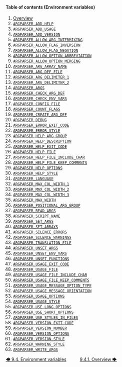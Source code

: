<!--
###############################################################################
#                                                                             #
# Copyright 2025 Simon Brandt                                                 #
#                                                                             #
# Licensed under the Apache License, Version 2.0 (the "License");             #
# you may not use this file except in compliance with the License.            #
# You may obtain a copy of the License at                                     #
#                                                                             #
#     http://www.apache.org/licenses/LICENSE-2.0                              #
#                                                                             #
# Unless required by applicable law or agreed to in writing, software         #
# distributed under the License is distributed on an "AS IS" BASIS,           #
# WITHOUT WARRANTIES OR CONDITIONS OF ANY KIND, either express or implied.    #
# See the License for the specific language governing permissions and         #
# limitations under the License.                                              #
#                                                                             #
###############################################################################
-->

<!-- <toc title="Table of contents (Environment variables)"> -->
#### Table of contents (Environment variables)

1. [Overview](overview.md#941-overview)
1. [`ARGPARSER_ADD_HELP`](environment_variables.md#942-argparser_add_help)
1. [`ARGPARSER_ADD_USAGE`](environment_variables.md#943-argparser_add_usage)
1. [`ARGPARSER_ADD_VERSION`](environment_variables.md#944-argparser_add_version)
1. [`ARGPARSER_ALLOW_ARG_INTERMIXING`](environment_variables.md#945-argparser_allow_arg_intermixing)
1. [`ARGPARSER_ALLOW_FLAG_INVERSION`](environment_variables.md#946-argparser_allow_flag_inversion)
1. [`ARGPARSER_ALLOW_FLAG_NEGATION`](environment_variables.md#947-argparser_allow_flag_negation)
1. [`ARGPARSER_ALLOW_OPTION_ABBREVIATION`](environment_variables.md#948-argparser_allow_option_abbreviation)
1. [`ARGPARSER_ALLOW_OPTION_MERGING`](environment_variables.md#949-argparser_allow_option_merging)
1. [`ARGPARSER_ARG_ARRAY_NAME`](environment_variables.md#9410-argparser_arg_array_name)
1. [`ARGPARSER_ARG_DEF_FILE`](environment_variables.md#9411-argparser_arg_def_file)
1. [`ARGPARSER_ARG_DELIMITER_1`](environment_variables.md#9412-argparser_arg_delimiter_1)
1. [`ARGPARSER_ARG_DELIMITER_2`](environment_variables.md#9413-argparser_arg_delimiter_2)
1. [`ARGPARSER_ARGS`](environment_variables.md#9414-argparser_args)
1. [`ARGPARSER_CHECK_ARG_DEF`](environment_variables.md#9415-argparser_check_arg_def)
1. [`ARGPARSER_CHECK_ENV_VARS`](environment_variables.md#9416-argparser_check_env_vars)
1. [`ARGPARSER_CONFIG_FILE`](environment_variables.md#9417-argparser_config_file)
1. [`ARGPARSER_COUNT_FLAGS`](environment_variables.md#9418-argparser_count_flags)
1. [`ARGPARSER_CREATE_ARG_DEF`](environment_variables.md#9419-argparser_create_arg_def)
1. [`ARGPARSER_DEBUG`](environment_variables.md#9420-argparser_debug)
1. [`ARGPARSER_ERROR_EXIT_CODE`](environment_variables.md#9421-argparser_error_exit_code)
1. [`ARGPARSER_ERROR_STYLE`](environment_variables.md#9422-argparser_error_style)
1. [`ARGPARSER_HELP_ARG_GROUP`](environment_variables.md#9423-argparser_help_arg_group)
1. [`ARGPARSER_HELP_DESCRIPTION`](environment_variables.md#9424-argparser_help_description)
1. [`ARGPARSER_HELP_EXIT_CODE`](environment_variables.md#9425-argparser_help_exit_code)
1. [`ARGPARSER_HELP_FILE`](environment_variables.md#9426-argparser_help_file)
1. [`ARGPARSER_HELP_FILE_INCLUDE_CHAR`](environment_variables.md#9427-argparser_help_file_include_char)
1. [`ARGPARSER_HELP_FILE_KEEP_COMMENTS`](environment_variables.md#9428-argparser_help_file_keep_comments)
1. [`ARGPARSER_HELP_OPTIONS`](environment_variables.md#9429-argparser_help_options)
1. [`ARGPARSER_HELP_STYLE`](environment_variables.md#9430-argparser_help_style)
1. [`ARGPARSER_LANGUAGE`](environment_variables.md#9431-argparser_language)
1. [`ARGPARSER_MAX_COL_WIDTH_1`](environment_variables.md#9432-argparser_max_col_width_1)
1. [`ARGPARSER_MAX_COL_WIDTH_2`](environment_variables.md#9433-argparser_max_col_width_2)
1. [`ARGPARSER_MAX_COL_WIDTH_3`](environment_variables.md#9434-argparser_max_col_width_3)
1. [`ARGPARSER_MAX_WIDTH`](environment_variables.md#9435-argparser_max_width)
1. [`ARGPARSER_POSITIONAL_ARG_GROUP`](environment_variables.md#9436-argparser_positional_arg_group)
1. [`ARGPARSER_READ_ARGS`](environment_variables.md#9437-argparser_read_args)
1. [`ARGPARSER_SCRIPT_NAME`](environment_variables.md#9438-argparser_script_name)
1. [`ARGPARSER_SET_ARGS`](environment_variables.md#9439-argparser_set_args)
1. [`ARGPARSER_SET_ARRAYS`](environment_variables.md#9440-argparser_set_arrays)
1. [`ARGPARSER_SILENCE_ERRORS`](environment_variables.md#9441-argparser_silence_errors)
1. [`ARGPARSER_SILENCE_WARNINGS`](environment_variables.md#9442-argparser_silence_warnings)
1. [`ARGPARSER_TRANSLATION_FILE`](environment_variables.md#9443-argparser_translation_file)
1. [`ARGPARSER_UNSET_ARGS`](environment_variables.md#9444-argparser_unset_args)
1. [`ARGPARSER_UNSET_ENV_VARS`](environment_variables.md#9445-argparser_unset_env_vars)
1. [`ARGPARSER_UNSET_FUNCTIONS`](environment_variables.md#9446-argparser_unset_functions)
1. [`ARGPARSER_USAGE_EXIT_CODE`](environment_variables.md#9447-argparser_usage_exit_code)
1. [`ARGPARSER_USAGE_FILE`](environment_variables.md#9448-argparser_usage_file)
1. [`ARGPARSER_USAGE_FILE_INCLUDE_CHAR`](environment_variables.md#9449-argparser_usage_file_include_char)
1. [`ARGPARSER_USAGE_FILE_KEEP_COMMENTS`](environment_variables.md#9450-argparser_usage_file_keep_comments)
1. [`ARGPARSER_USAGE_MESSAGE_OPTION_TYPE`](environment_variables.md#9451-argparser_usage_message_option_type)
1. [`ARGPARSER_USAGE_MESSAGE_ORIENTATION`](environment_variables.md#9452-argparser_usage_message_orientation)
1. [`ARGPARSER_USAGE_OPTIONS`](environment_variables.md#9453-argparser_usage_options)
1. [`ARGPARSER_USAGE_STYLE`](environment_variables.md#9454-argparser_usage_style)
1. [`ARGPARSER_USE_LONG_OPTIONS`](environment_variables.md#9455-argparser_use_long_options)
1. [`ARGPARSER_USE_SHORT_OPTIONS`](environment_variables.md#9456-argparser_use_short_options)
1. [`ARGPARSER_USE_STYLES_IN_FILES`](environment_variables.md#9457-argparser_use_styles_in_files)
1. [`ARGPARSER_VERSION_EXIT_CODE`](environment_variables.md#9458-argparser_version_exit_code)
1. [`ARGPARSER_VERSION_NUMBER`](environment_variables.md#9459-argparser_version_number)
1. [`ARGPARSER_VERSION_OPTIONS`](environment_variables.md#9460-argparser_version_options)
1. [`ARGPARSER_VERSION_STYLE`](environment_variables.md#9461-argparser_version_style)
1. [`ARGPARSER_WARNING_STYLE`](environment_variables.md#9462-argparser_warning_style)
1. [`ARGPARSER_WRITE_ARGS`](environment_variables.md#9463-argparser_write_args)
<!-- </toc> -->

[&#129092;&nbsp;9.4. Environment variables](introduction.md)
&nbsp;&nbsp;&nbsp;&nbsp;&nbsp;&nbsp;&nbsp;&nbsp;&nbsp;&nbsp;[9.4.1. Overview&nbsp;&#129094;](overview.md)
